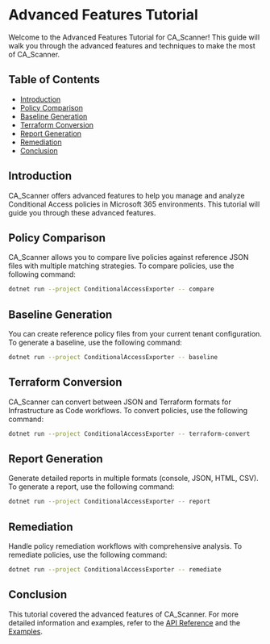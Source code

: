 



# Advanced Features Tutorial

Welcome to the Advanced Features Tutorial for CA_Scanner! This guide will walk you through the advanced features and techniques to make the most of CA_Scanner.

## Table of Contents

- [Introduction](#introduction)
- [Policy Comparison](#policy-comparison)
- [Baseline Generation](#baseline-generation)
- [Terraform Conversion](#terraform-conversion)
- [Report Generation](#report-generation)
- [Remediation](#remediation)
- [Conclusion](#conclusion)

## Introduction

CA_Scanner offers advanced features to help you manage and analyze Conditional Access policies in Microsoft 365 environments. This tutorial will guide you through these advanced features.

## Policy Comparison

CA_Scanner allows you to compare live policies against reference JSON files with multiple matching strategies. To compare policies, use the following command:

```bash
dotnet run --project ConditionalAccessExporter -- compare
```

## Baseline Generation

You can create reference policy files from your current tenant configuration. To generate a baseline, use the following command:

```bash
dotnet run --project ConditionalAccessExporter -- baseline
```

## Terraform Conversion

CA_Scanner can convert between JSON and Terraform formats for Infrastructure as Code workflows. To convert policies, use the following command:

```bash
dotnet run --project ConditionalAccessExporter -- terraform-convert
```

## Report Generation

Generate detailed reports in multiple formats (console, JSON, HTML, CSV). To generate a report, use the following command:

```bash
dotnet run --project ConditionalAccessExporter -- report
```

## Remediation

Handle policy remediation workflows with comprehensive analysis. To remediate policies, use the following command:

```bash
dotnet run --project ConditionalAccessExporter -- remediate
```

## Conclusion

This tutorial covered the advanced features of CA_Scanner. For more detailed information and examples, refer to the [API Reference](api-reference.md) and the [Examples](examples.md).




